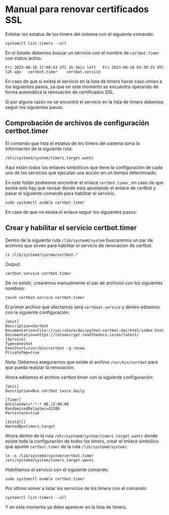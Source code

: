 # Manual para renovar certificados SSL

Enlistar los estatus de los timers del sistema con el siguiente comando:

`systemctl list-timers --all`

En el listado debemos buscar un servicio con el nombre de `certbot.timer` con status activo.

`Fri 2023-08-18 17:08:43 UTC 1h 5min left   Fri 2023-08-18 03:39:23 UTC 12h ago   certbot.timer    certbot.service`

En caso de que si exista el servicio en la lista de timers hacer caso omiso a los siguientes pasos, ya que en este momento se encuentra operando de forma automática la renovación de certificados SSL.

Si por alguna razón no se encontró el servicio en la lista de timers debemos seguir los siguientes pasos.

## Comprobación de archivos de configuración certbot.timer

El comando que lista el estatus de los timers del sistema toma la información de la siguiente ruta:

```
/etc/systemd/system/timers.target.wants
```

Aquí están todos los enlaces simbólicos que tiene la configuración de cada uno de los servicios que ejecutan una acción en un tiempo determinado.

En este folder podremos encontrar el enlace `certbot.timer`, en caso de que exista solo hay que revisar donde está apuntando el enlace de certbot y pasar el siguiente comando para habilitar el servicio.

`sudo systemctl enable certbot.timer`

En caso de que no exista el enlace seguir los siguientes pasos:

## Crear y habilitar el servicio certbot.timer

Dentro de la siguiente ruta `/lib/systemd/system` buscaremos un par de archivos que sirven para habilitar el servicio de renovación de certbot.

`ls /lib/systemd/system/certbot.*`

Output:

`certbot.service certbot.timer`

De no existir, crearemos manualmente el par de archivos con los siguientes nombres:

`touch certbot.service certbot.timer`

El primer archivo que afectamos será `certboat.service` y dentro editamos con la siguiente configuración:

```
[Unit]
Description=Certbot
Documentation=file:///usr/share/doc/python-certbot-doc/html/index.html
Documentation=https://letsencrypt.readthedocs.io/en/latest/
[Service]
Type=oneshot
ExecStart=/usr/bin/certbot -q renew
PrivateTmp=true
```

_Nota_: Debemos asegurarnos que existe el archivo `/usr/bin/certbot` para que pueda realizar la renovación.

Ahora editamos el archivo certbot.timer con la siguiente configuración:

```
[Unit]
Description=Run certbot twice daily

[Timer]
OnCalendar=*-*-* 00,12:00:00
RandomizedDelaySec=43200
Persistent=true

[Install]
WantedBy=timers.target
```

Ahora dentro de la ruta `/etc/systemd/system/timers.target.wants` donde existe toda la configuración de todos los timers, crear el enlace simbólico que apunte `certbot.timer` de la ruta `/lib/systemd/system/`.

```
ln -s /lib/systemd/system/certbot.timer /etc/systemd/system/timers.target.wants
```

Habilitamos el servicio con el siguiente comando:

`sudo systemctl enable certbot.timer`

Por último volver a listar los servicios de los timers con el comando:

`systemctl list-timers --all`

Y en este momento ya debe aparecer en la lista de timers.

